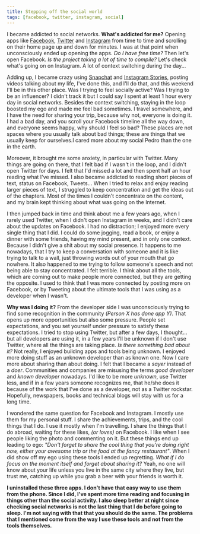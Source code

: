 ```yaml
---
title: Stepping off the social world
tags: [facebook, twitter, instagram, social]
---
```


I became addicted to social networks. **What's addicted for me?** Opening apps like [Facebook](https://facebook.com), [Twitter](https://twitter.com) and [Instagram](https://instagram.com) from time to time and scrolling on their home page up and down for minutes. I was at that point when unconsciously ended up opening the apps. _Do I have free time?_ Then let's open Facebook. _Is the project taking a lot of time to compile?_ Let's check what's going on on Instagram. A lot of context switching during the day...

Adding up, I became crazy using [Snapchat](https://snapchat.com) and [Instagram Stories](https://instagram.com), posting videos talking about my life, I've done this, and I'll do that, and this weekend I'll be in this other place. Was I trying to feel socially active? Was I trying to be an influencer? I didn't track it but I could say I spent at least 1 hour every day in social networks. Besides the context switching, staying in the loop boosted my ego and made me feel bad sometimes. I travel somewhere, and I have the need for sharing your trip, because why not, everyone is doing it. I had a bad day, and you scroll your Facebook timeline all the way down, and everyone seems happy, why should I feel so bad? These places are not spaces where you usually talk about bad things; these are things that we usually keep for ourselves.I cared more about my social Pedro than the one in the earth.

Moreover, it brought me some anxiety, in particular with Twitter. Many things are going on there, that I felt bad if I wasn't in the loop, and I didn't open Twitter for days. I felt that I'd missed a lot and then spent half an hour reading what I've missed. I also became addicted to reading short pieces of text, status on Facebook, Tweets... When I tried to relax and enjoy reading larger pieces of text, I struggled to keep concentration and get the ideas out of the chapters. Most of the times I couldn't concentrate on the content, and my brain kept thinking about what was going on the Internet.

I then jumped back in time and think about me a few years ago, when I rarely used Twitter, when I didn't open Instagram in weeks, and I didn't care about the updates on Facebook. I had no distraction; I enjoyed more every single thing that I did. I could do some jogging, read a book, or enjoy a dinner with some friends, having my mind present, and in only one context. Because I didn't give a shit about my social presence. It happens to me nowadays, that I try to keep a conversation with someone and it is like trying to talk to a wall, just throwing words out of your mouth that go nowhere. It also happened to me trying to follow someone's speech and not being able to stay concentrated. I felt terrible. I think about all the tools, which are coming out to make people more connected, but they are getting the opposite. I used to think that I was more connected by posting more on Facebook, or by Tweeting about the ultimate tools that I was using as a developer when I wasn't.

**Why was I doing it?** From the developer side I was unconsciously trying to find some recognition in the community _(Person X has done app Y)_. That opens up more opportunities but also some pressure. People set expectations, and you set yourself under pressure to satisfy these expectations. I tried to stop using Twitter, but after a few days, I thought... but all developers are using it, in a few years I'll be unknown if I don't use Twitter, where all the things are taking place. _Is there something bad about it?_ Not really, I enjoyed building apps and tools being unknown. I enjoyed more doing stuff as an unknown developer than as known one. Now I care more about sharing than about doing. I felt that I became a _sayer_ instead of a _doer_. Communities and companies are misusing the terms _good developer_ and _known developer_ nowadays. I'd like to be more _unknown_, use Twitter less, and if in a few years someone recognizes me, that he/she does it because of the work that I've done as a developer, not as a Twitter rockstar. Hopefully, newspapers, books and technical blogs will stay with us for a long time.

I wondered the same question for Facebook and Instagram. I mostly use them for my personal stuff. I share the achievements, trips, and the cool things that I do. I use it mostly when I'm travelling. I share the things that I do abroad, waiting for these likes, _(or loves)_ on Facebook. I like when I see people liking the photo and commenting on it. But these things end up leading to ego: _"Don't forget to share the cool thing that you're doing right now, either your awesome trip or the food at the fancy restaurant"_. When I did show off my ego using these tools I ended up regretting. _What if I do focus on the moment itself and forget about sharing it?_ Yeah, no one will know about your life unless you live in the same city where they live, but trust me, catching up while you grab a beer with your friends is worth it.

**I uninstalled these three apps. I don't have that easy way to use them from the phone. Since I did, I've spent more time reading and focusing in things other than the social activity. I also sleep better at night since checking social networks is not the last thing that I do before going to sleep. I'm not saying with that that you should do the same. The problems that I mentioned come from the way I use these tools and not from the tools themselves.**
